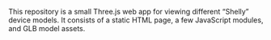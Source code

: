 This repository is a small Three.js web app for viewing different “Shelly” device models. It consists of a static HTML page, a few JavaScript modules, and GLB model assets.
